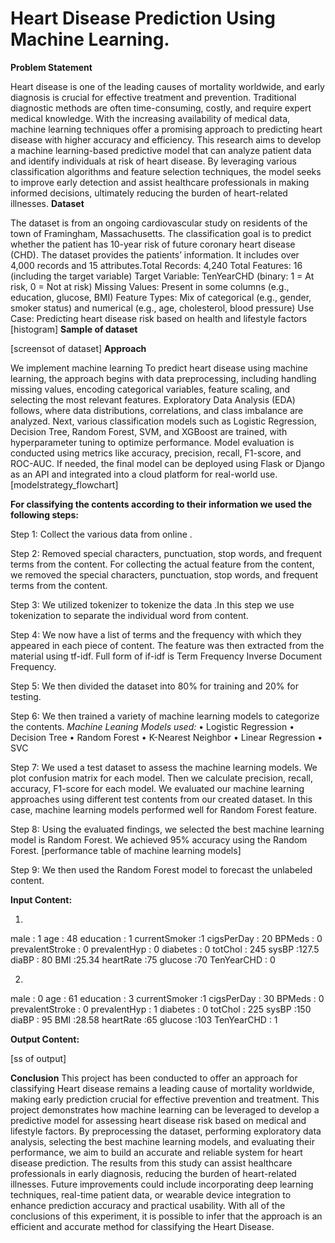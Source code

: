 # Heart Disease Prediction Using Machine Learning.

**Problem Statement**

Heart disease is one of the leading causes of mortality worldwide, and early diagnosis is crucial for effective treatment and prevention. Traditional diagnostic methods are often time-consuming, costly, and require expert medical knowledge. With the increasing availability of medical data, machine learning techniques offer a promising approach to predicting heart disease with higher accuracy and efficiency. This research aims to develop a machine learning-based predictive model that can analyze patient data and identify individuals at risk of heart disease. By leveraging various classification algorithms and feature selection techniques, the model seeks to improve early detection and assist healthcare professionals in making informed decisions, ultimately reducing the burden of heart-related illnesses.
**Dataset**

The dataset is from an ongoing cardiovascular study on residents of the town of Framingham, Massachusetts. The classification goal is to predict whether the patient has 10-year risk of future coronary heart disease (CHD). The dataset provides the patients’ information. It includes over 4,000 records and 15 attributes.Total Records: 4,240
Total Features: 16 (including the target variable)
Target Variable: TenYearCHD (binary: 1 = At risk, 0 = Not at risk)
Missing Values: Present in some columns (e.g., education, glucose, BMI)
Feature Types: Mix of categorical (e.g., gender, smoker status) and numerical (e.g., age, cholesterol, blood pressure)
Use Case: Predicting heart disease risk based on health and lifestyle factors
[histogram]
**Sample of dataset**

[screensot of dataset]
**Approach**

We implement machine learning To predict heart disease using machine learning, the approach begins with data preprocessing, including handling missing values, encoding categorical variables, feature scaling, and selecting the most relevant features. Exploratory Data Analysis (EDA) follows, where data distributions, correlations, and class imbalance are analyzed. Next, various classification models such as Logistic Regression, Decision Tree, Random Forest, SVM, and XGBoost are trained, with hyperparameter tuning to optimize performance. Model evaluation is conducted using metrics like accuracy, precision, recall, F1-score, and ROC-AUC. If needed, the final model can be deployed using Flask or Django as an API and integrated into a cloud platform for real-world use.
[modelstrategy_flowchart]


**For classifying the contents according to their information we used the following steps:**

Step 1: Collect the various data from online .

Step 2: Removed special characters, punctuation, stop words, and frequent terms from the content. For collecting the actual feature from the content, we removed the special characters, punctuation, stop words, and frequent terms from the content. 

Step 3: We utilized tokenizer to tokenize the data .In this step we use tokenization to separate the individual word from content.

Step 4: We now have a list of terms and the frequency with which they appeared in each piece of content. The feature was then extracted from the material using tf-idf. Full form of if-idf is Term Frequency Inverse Document Frequency. 

Step 5: We then divided the dataset into 80% for training and 20% for testing. 

Step 6: We then trained a variety of machine learning models to categorize the contents. 
*Machine Leaning Models used:*
•	Logistic Regression
•	Decision Tree
•	Random Forest
•	K-Nearest Neighbor
•	Linear Regression
•	SVC

Step 7: We used a test dataset to assess the machine learning models. We plot confusion matrix for each model. Then we calculate precision, recall, accuracy, F1-score for each model. We evaluated our machine learning approaches using different test contents from our created dataset. In this case, machine learning models performed well for Random Forest feature. 

Step 8: Using the evaluated findings, we selected the best machine learning model is Random Forest. We achieved 95% accuracy using the Random Forest.
[performance table of machine learning models]

Step 9: We then used the Random Forest model to forecast the unlabeled content.

**Input Content:**

1. 

male : 1
age : 48
education : 1
currentSmoker :1
cigsPerDay : 20
BPMeds : 0
prevalentStroke : 0
prevalentHyp : 0 
diabetes : 0
totChol : 245
sysBP :127.5
diaBP : 80
BMI :25.34
heartRate :75
glucose :70
TenYearCHD :  0

2.

male : 0
age : 61
education : 3
currentSmoker :1
cigsPerDay : 30
BPMeds : 0
prevalentStroke : 0
prevalentHyp : 1
diabetes : 0
totChol : 225
sysBP :150
diaBP : 95
BMI :28.58
heartRate :65
glucose :103
TenYearCHD :  1

**Output Content:**

[ss of output]

**Conclusion**
This project has been conducted to offer an approach for classifying Heart disease remains a leading cause of mortality worldwide, making early prediction crucial for effective prevention and treatment. This project demonstrates how machine learning can be leveraged to develop a predictive model for assessing heart disease risk based on medical and lifestyle factors. By preprocessing the dataset, performing exploratory data analysis, selecting the best machine learning models, and evaluating their performance, we aim to build an accurate and reliable system for heart disease prediction. The results from this study can assist healthcare professionals in early diagnosis, reducing the burden of heart-related illnesses. Future improvements could include incorporating deep learning techniques, real-time patient data, or wearable device integration to enhance prediction accuracy and practical usability. With all of the conclusions of this experiment, it is possible to infer that the approach is an efficient and accurate method for classifying the Heart Disease. 

